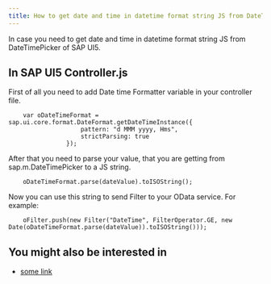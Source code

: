 ```yaml
---
title: How to get date and time in datetime format string JS from DateTimePicker SAP UI5? 
---
```


In case you need to get date and time in datetime format string JS from DateTimePicker of SAP UI5.

## In SAP UI5 Controller.js
First of all you need to add Date time Formatter variable in your controller file.

``` JS
    var oDateTimeFormat = sap.ui.core.format.DateFormat.getDateTimeInstance({
                    pattern: "d MMM yyyy, Hms",
                    strictParsing: true
                });
```

After that you need to parse your value, that you are getting from sap.m.DateTimePicker to a JS string.
``` JS
    oDateTimeFormat.parse(dateValue).toISOString();
```

Now you can use this string to send Filter to your OData service. For example:
``` JS
    oFilter.push(new Filter("DateTime", FilterOperator.GE, new Date(oDateTimeFormat.parse(dateValue)).toISOString()));
```

## You might also be interested in

- [some link](/link)
